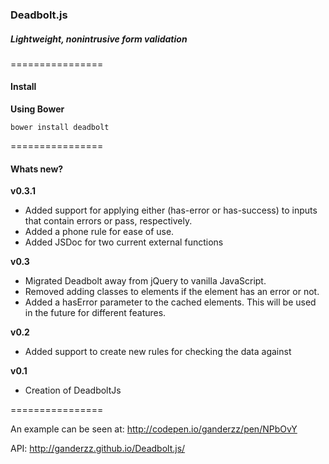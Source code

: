 ### Deadbolt.js
##### Lightweight, nonintrusive form validation
================

#### Install
**Using Bower**
```
bower install deadbolt
```

================

#### Whats new?
**v0.3.1**
* Added support for applying either (has-error or has-success) to inputs that contain errors or pass, respectively.
* Added a phone rule for ease of use.
* Added JSDoc for two current external functions

**v0.3** 
* Migrated Deadbolt away from jQuery to vanilla JavaScript. 
* Removed adding classes to elements if the element has an error or not.
* Added a hasError parameter to the cached elements. This will be used in the future for different features.

**v0.2**

* Added support to create new rules for checking the data against

**v0.1** 
* Creation of DeadboltJs

================

An example can be seen at: http://codepen.io/ganderzz/pen/NPbOvY

API: http://ganderzz.github.io/Deadbolt.js/
